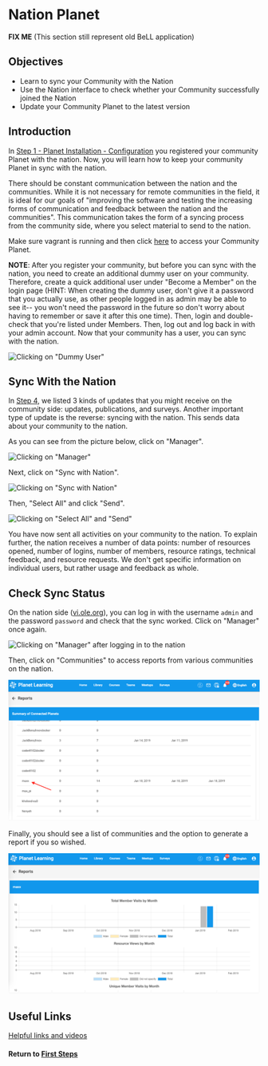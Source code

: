 # Nation Planet

**FIX ME** (This section still represent old BeLL application)

## Objectives

* Learn to sync your Community with the Nation
* Use the Nation interface to check whether your Community successfully joined the Nation
* Update your Community Planet to the latest version

## Introduction

In [Step 1 - Planet Installation - Configuration](vi-configurations-vagrant.md) you registered your community Planet with the nation. Now, you will learn how to keep your community Planet in sync with the nation.

There should be constant communication between the nation and the communities. While it is not necessary for remote communities in the field, it is ideal for our goals of "improving the software and testing the increasing forms of communication and feedback between the nation and the communities". This communication takes the form of a syncing process from the community side, where you select material to send to the nation.

Make sure vagrant is running and then click [here](http://localhost:3100) to access your Community Planet.

**NOTE**: After you register your community, but before you can sync with the nation, you need to create an additional dummy user on your community. Therefore, create a quick additional user under "Become a Member" on the login page (HINT: When creating the dummy user, don't give it a password that you actually use, as other people logged in as admin may be able to see it-- you won't need the password in the future so don't worry about having to remember or save it after this one time). Then, login and double-check that you're listed under Members. Then, log out and log back in with your admin account. Now that your community has a user, you can sync with the nation.

![Clicking on "Dummy User"](images/vi-john-smith-dummy-user.png "Dummy User")

## Sync With the Nation

In [Step 4](vi-bellapps.md#Different_Kinds_of_Updates_to_Your_Community), we listed 3 kinds of updates that you might receive on the community side: updates, publications, and surveys. Another important type of update is the reverse: syncing with the nation. This sends data about your community to the nation.

As you can see from the picture below, click on "Manager".

![Clicking on "Manager"](images/vi-nation-manager.png "Dashboard in your localhost")

Next, click on "Sync with Nation".

![Clicking on "Sync with Nation"](images/vi-nation-sync.png "Community Manage Page in your localhost")

Then, "Select All" and click "Send".

![Clicking on "Select All" and "Send"](images/vi-nation-sync-send.png "Community Manage Page in your localhost")

You have now sent all activities on your community to the nation. To explain further, the nation receives a number of data points: number of resources opened, number of logins, number of members, resource ratings, technical feedback, and resource requests. We don't get specific information on individual users, but rather usage and feedback as whole.

## Check Sync Status

On the nation side ([vi.ole.org](http://vi.ole.org)), you can log in with the username `admin` and the password `password` and check that the sync worked. Click on "Manager" once again.

![Clicking on "Manager" after logging in to the nation](images/vi-nation-manager.png "Dashboard in ole site")

Then, click on "Communities" to access reports from various communities on the nation.

![Clicking on "Communities"](images/vi-nation-communities.png "Community Manage Page in ole site")

Finally, you should see a list of communities and the option to generate a report if you so wished.

![Generate Report](images/vi-nation-report.png "Communities Requests Page in ole site")

## Useful Links

[Helpful links and videos](vi-faq.md#Helpful_Links)

#### Return to [First Steps](vi-first-steps.md#Step_7_-_Nation_Planet)
